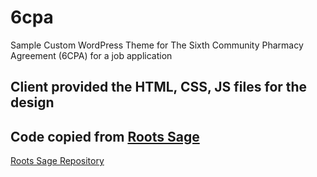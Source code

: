 # 6cpa
Sample Custom WordPress Theme for The Sixth Community Pharmacy Agreement (6CPA) for a job application 

## Client provided the HTML, CSS, JS files for the design

## Code copied from [Roots Sage](https://roots.io/sage/)

[Roots Sage Repository](https://github.com/roots/sage)

